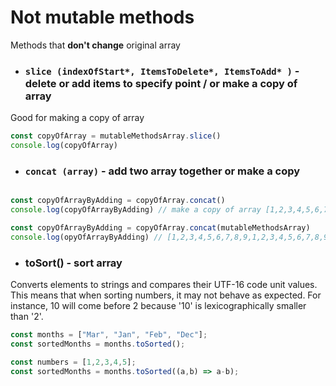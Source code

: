 # Not mutable methods 
Methods that **don't change** original array 

 - ### `slice (indexOfStart*, ItemsToDelete*, ItemsToAdd* )` - delete or add items to specify point / or make a copy of array
Good for making a copy of array 

```js 
const copyOfArray = mutableMethodsArray.slice()
console.log(copyOfArray)
```

- ### `concat (array)` - add two array together or make a copy 
```js 

const copyOfArrayByAdding = copyOfArray.concat()
console.log(copyOfArrayByAdding) // make a copy of array [1,2,3,4,5,6,7,8,9]

const copyOfArrayByAdding = copyOfArray.concat(mutableMethodsArray)
console.log(opyOfArrayByAdding) // [1,2,3,4,5,6,7,8,9,1,2,3,4,5,6,7,8,9]
```
- ### toSort() - sort array 
Converts elements to strings and compares their UTF-16 code unit values. This means that when sorting numbers, it may not behave as expected. For instance, 10 will come before 2 because '10' is lexicographically smaller than '2'.

```js 
const months = ["Mar", "Jan", "Feb", "Dec"];
const sortedMonths = months.toSorted();

const numbers = [1,2,3,4,5];
const sortedMonths = months.toSorted((a,b) => a-b);
```
